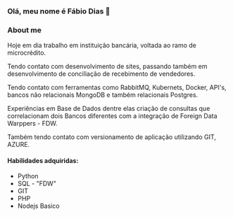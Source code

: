 ### Olá, meu nome é Fábio Dias 👋


### About me

Hoje em dia trabalho em instituição bancária, voltada ao ramo de microcrédito.

Tendo contato com desenvolvimento de sites, passando também em desenvolvimento de conciliação de recebimento de vendedores.

Tendo contato com ferramentas como RabbitMQ, Kubernets, Docker, API's, bancos não relacionais MongoDB e também relacionais Postgres.

Experiências em Base de Dados dentre elas criação de consultas que correlacionam dois Bancos diferentes com a integração de Foreign Data Warppers - FDW.

Também tendo contato com versionamento de aplicação utilizando GIT, AZURE.

#### Habilidades adquiridas:
- Python
- SQL - "FDW"
- GIT
- PHP
- Nodejs Basico
